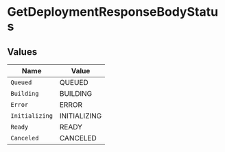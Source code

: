 # GetDeploymentResponseBodyStatus


## Values

| Name           | Value          |
| -------------- | -------------- |
| `Queued`       | QUEUED         |
| `Building`     | BUILDING       |
| `Error`        | ERROR          |
| `Initializing` | INITIALIZING   |
| `Ready`        | READY          |
| `Canceled`     | CANCELED       |